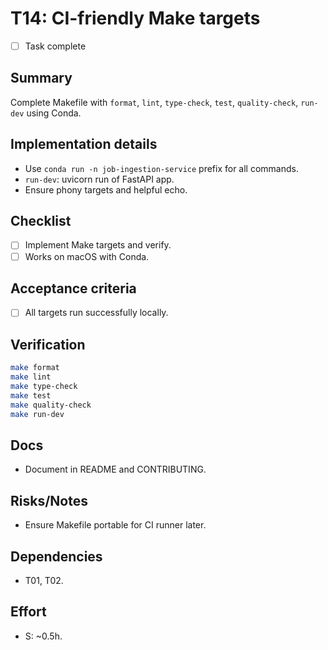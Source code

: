 # T14: CI-friendly Make targets

- [ ] Task complete

## Summary
Complete Makefile with `format`, `lint`, `type-check`, `test`, `quality-check`, `run-dev` using Conda.

## Implementation details
- Use `conda run -n job-ingestion-service` prefix for all commands.
- `run-dev`: uvicorn run of FastAPI app.
- Ensure phony targets and helpful echo.

## Checklist
- [ ] Implement Make targets and verify.
- [ ] Works on macOS with Conda.

## Acceptance criteria
- [ ] All targets run successfully locally.

## Verification
```bash
make format
make lint
make type-check
make test
make quality-check
make run-dev
```

## Docs
- Document in README and CONTRIBUTING.

## Risks/Notes
- Ensure Makefile portable for CI runner later.

## Dependencies
- T01, T02.

## Effort
- S: ~0.5h.
